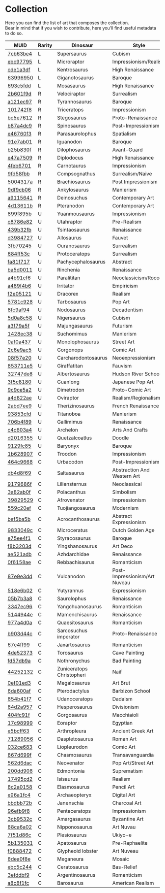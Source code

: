 # Collection
Here you can find the list of art that composes the collection.  
Bear in mind that if you wish to contribute, here you'll find useful metadata to do so.

| MUID                 | Rarity | Dinosaur                  | Style                         | Quantity | Generations | Status    |
|----------------------|--------|---------------------------|-------------------------------|----------|-------------|-----------|
| [7cb63be4][00000000] | L      | Supersaurus               | Cubism                        | 1        |             | none      |
| [ebc97795][00000000] | L      | Microraptor               | Impressionism/Realism         | 1        |             | none      |
| [cde1a3df][00000000] | L      | Kentrosaurus              | High Renaissance              | 1        |             | none      |
| [63996950][63996950] | L      | Giganotosaurus            | Baroque                       | 1        | 1           | raw       |
| [693c5fdd][00000000] | L      | Mosasaurus                | High Renaissance              | 1        |             | none      |
| [2b601f9d][00000000] | R      | Velociraptor              | Surrealism                    | 3        |             | none      |
| [a121ec97][a121ec97] | R      | Tyrannosaurus             | Baroque                       | 3        | 30          | raw       |
| [101742f8][00000000] | R      | Triceratops               | Impressionism                 | 3        |             | none      |
| [bc5e7612][00000000] | R      | Stegosaurus               | Proto-Renaissance             | 3        |             | none      |
| [b87a4dc9][00000000] | R      | Spinosaurus               | Post-Impressionism            | 3        |             | none      |
| [e46760f3][00000000] | R      | Parasaurolophus           | Spatialism                    | 3        |             | none      |
| [91e7ab01][00000000] | R      | Iguanodon                 | Baroque                       | 3        |             | none      |
| [b25b830f][00000000] | R      | Dilophosaurus             | Avant-Guard                   | 3        |             | none      |
| [e47a7509][00000000] | R      | Diplodocus                | High Renaissance              | 3        |             | none      |
| [4feb6701][4feb6701] | R      | Carnotaurus               | Impressionism                 | 3        | 12          | raw       |
| [9fd58fbb][00000000] | R      | Compsognathus             | Surrealism/Naive              | 3        |             | none      |
| [5004317a][00000000] | R      | Brachiosaurus             | Post Impressionism            | 3        |             | none      |
| [9df9cb06][00000000] | R      | Ankylosaurus              | Manierism                     | 3        |             | none      |
| [a9115641][00000000] | R      | Deinosuchus               | Contemporary Art              | 3        |             | none      |
| [4d13611b][00000000] | R      | Pteranodon                | Contemporary Art              | 3        |             | none      |
| [899f895b][899f895b] | U      | Yuanmousaurus             | Impressionism                 | 5        | 5           | raw       |
| [c8786e82][c8786e82] | U      | Utahraptor                | Pre-Realism                   | 5        | 6           | raw       |
| [439b32fb][439b32fb] | U      | Tsintaosaurus             | Renaissance                   | 5        | 16          | raw       |
| [d3984727][d3984727] | U      | Allosaurus                | Fauvet                        | 5        | 2           | raw       |
| [3fb70245][3fb70245] | U      | Ouranosaurus              | Surrealism                    | 5        | 18          | raw       |
| [684ff53c][684ff53c] | U      | Protoceratops             | Surrealism                    | 5        | 24          | raw       |
| [fa81f717][fa81f717] | U      | Pachycephalosaurus        | Abstract                      | 5        | 13          | raw       |
| [ba5d0011][ba5d0011] | U      | Rinchenia                 | Renaissance                   | 5        | 12          | raw       |
| [a4b91cf6][a4b91cf6] | U      | Paralititan               | Neoclassicism/Rococo          | 5        | 6           | raw       |
| [a469f4b6][a469f4b6] | U      | Irritator                 | Empiricism                    | 5        | 12          | raw       |
| [f2e05121][f2e05121] | U      | Dracorex                  | Realism                       | 5        | 14          | raw       |
| [5781c928][5781c928] | U      | Tarbosaurus               | Pop Art                       | 5        | 11          | raw       |
| [8fc9af94][8fc9af94] | U      | Nodosaurus                | Decadentism                   | 5        | 14          | raw       |
| [5d0a8c58][5d0a8c58] | U      | Nigersaurus               | Cubism                        | 5        | 5           | raw       |
| [a3f79a5f][a3f79a5f] | U      | Majungasaurus             | Futurism                      | 5        | 10          | raw       |
| [1428ec38][1428ec38] | U      | Suchomimus                | Manierism                     | 5        | 5           | raw       |
| [0af0a437][0af0a437] | U      | Monolophosaurus           | Street Art                    | 5        | 3           | raw       |
| [2c6e9ac5][2c6e9ac5] | U      | Gorgonops                 | Comic Art                     | 5        | 22          | raw       |
| [08f57e20][08f57e20] | U      | Carcharodontosaurus       | Neoexpressionism              | 5        | 10          | raw       |
| [853711e5][853711e5] | U      | Giraffatitan              | Fauvism                       | 5        | 12          | raw       |
| [32747de8][32747de8] | U      | Albertosaurus             | Hudson River School           | 5        | 6           | raw       |
| [3f5c8180][3f5c8180] | U      | Guanlong                  | Japanese Pop Art              | 5        | 14          | raw       |
| [9c9ce5a2][9c9ce5a2] | U      | Dimetrodon                | Proto-Comic Art               | 5        | 12          | raw       |
| [a4d822ae][a4d822ae] | U      | Oviraptor                 | Realism/Regionalism           | 5        | 1           | raw       |
| [2abd7ee9][2abd7ee9] | U      | Therizinosaurus           | French Renaissance            | 5        | 12          | raw       |
| [93853cfd][93853cfd] | U      | Titanoboa                 | Manierism                     | 5        | 10          | raw       |
| [706b4f89][706b4f89] | U      | Gallimimus                | Renaissance                   | 5        | 18          | raw       |
| [c4c603a4][c4c603a4] | U      | Archelon                  | Arts And Crafts               | 5        | 13          | raw       |
| [d2016355][d2016355] | U      | Quetzalcoatlus            | Doodle                        | 5        | 10          | raw       |
| [9129fc85][9129fc85] | U      | Baryonyx                  | Baroque                       | 5        | 13          | raw       |
| [1b628907][1b628907] | C      | Troodon                   | Impressionism                 | 10       | 2           | raw       |
| [464c9668][464c9668] | C      | Urbacodon                 | Post-Impressionism            | 10       | 5           | raw       |
| [db4d8f69][db4d8f69] | C      | Saltasaurus               | Abstraction And Western Art   | 10       | 1           | raw       |
| [9179686f][9179686f] | C      | Liliensternus             | Neoclassical                  | 10       | 4           | raw       |
| [3a82ab0f][3a82ab0f] | C      | Polacanthus               | Simbolism                     | 10       | 10          | raw       |
| [39829529][39829529] | C      | Afrovenator               | Impressionism                 | 10       | 4           | raw       |
| [559c20ef][559c20ef] | C      | Tuojiangosaurus           | Modernism                     | 10       | 1           | raw       |
| [bef5ba5b][bef5ba5b] | C      | Acrocanthosaurus          | Abstract Expressionism        | 10       | 4           | raw       |
| [9833049c][9833049c] | C      | Microceratus              | Dutch Golden Age              | 10       | 5           | raw       |
| [e75ee4f1][e75ee4f1] | C      | Styracosaurus             | Baroque                       | 10       | 4           | raw       |
| [f8b3203d][f8b3203d] | C      | Yingshanosaurus           | Art Deco                      | 10       | 4           | raw       |
| [ae521adb][ae521adb] | C      | Azhdarchidae              | Renaissance                   | 10       | 7           | raw       |
| [0f6158ae][0f6158ae] | C      | Rebbachisaurus            | Romanticism                   | 10       | 16          | raw       |
| [87e9e3dd][87e9e3dd] | C      | Vulcanodon                | Post-Impressionism/Art Nuveau | 10       | 2           | raw       |
| [518e6b02][518e6b02] | C      | Yutyrannus                | Expressionism                 | 10       | 2           | raw       |
| [05b7b3a8][05b7b3a8] | C      | Saurolophus               | Renaissance                   | 10       | 5           | raw       |
| [3347ec96][3347ec96] | C      | Yangchuanosaurus          | Romanticism                   | 10       | 3           | raw       |
| [5144944e][5144944e] | C      | Mamenchisaurus            | Renaissance                   | 10       | 3           | raw       |
| [977a4d0a][977a4d0a] | C      | Quaesitosaurus            | Romanticism                   | 10       | 2           | raw       |
| [b903d44c][b903d44c] | C      | Sarcosuchus imperator     | Proto-Renaissance             | 10       | 2           | raw       |
| [67c4ff99][67c4ff99] | C      | Jaxartosaurus             | Romanticism                   | 10       | 6           | raw       |
| [4de52373][4de52373] | C      | Torosaurus                | Cave Painting                 | 10       | 4           | raw       |
| [fd57db9a][fd57db9a] | C      | Nothronychus              | Bad Painting                  | 10       | 2           | raw       |
| [44252132][44252132] | C      | Zuniceratops Christopheri | Naif                          | 10       | 3           | raw       |
| [0ef01ed3][0ef01ed3] | C      | Megalosaurus              | Art Brut                      | 10       | 7           | raw       |
| [6da600af][6da600af] | C      | Pterodactylus             | Barbizon School               | 10       | 3           | raw       |
| [854b41f7][854b41f7] | C      | Udanoceratops             | Dadaism                       | 10       | 6           | raw       |
| [84d2a957][84d2a957] | C      | Hesperosaurus             | Divisionism                   | 10       | 1           | raw       |
| [404fc91f][404fc91f] | C      | Gorgosaurus               | Macchiaioli                   | 10       | 1           | raw       |
| [17c98999][17c98999] | C      | Eoraptor                  | Egyptian                      | 10       | 5           | raw       |
| [e5bcff63][e5bcff63] | C      | Arthropleura              | Ancient Greek Art             | 10       | 5           | raw       |
| [71289056][71289056] | C      | Daspletosaurus            | Roman Art                     | 10       | 5           | raw       |
| [032ce683][032ce683] | C      | Liopleurodon              | Comic Art                     | 10       | 2           | raw       |
| [867d699f][867d699f] | C      | Chasmosaurus              | Transavanguardia              | 10       | 4           | raw       |
| [562d6dac][562d6dac] | C      | Neovenator                | Pop Art/Street Art            | 10       | 2           | raw       |
| [200dd908][200dd908] | C      | Edmontonia                | Suprematism                   | 10       | 3           | raw       |
| [17495cd2][17495cd2] | C      | Isisaurus                 | Realism                       | 10       | 2           | raw       |
| [8c2a0158][8c2a0158] | C      | Elasmosaurus              | Pencil Art                    | 10       | 11          | raw       |
| [e96a1fc4][e96a1fc4] | C      | Archaeopteryx             | Digital Art                   | 10       | 3           | raw       |
| [bbdbb72b][bbdbb72b] | C      | Janenschia                | Charcoal Art                  | 10       | 2           | raw       |
| [96efb9f8][96efb9f8] | C      | Pentaceratops             | Impressionism                 | 10       | 3           | raw       |
| [3cb9532c][3cb9532c] | C      | Amargasaurus              | Byzantine Art                 | 10       | 9           | raw       |
| [88ca6a02][88ca6a02] | C      | Nipponosaurus             | Art Nuvau                     | 10       | 3           | raw       |
| [7f51d86c][7f51d86c] | C      | Plesiosaurus              | Ukiyo-e                       | 10       | 3           | raw       |
| [5b135031][5b135031] | C      | Apatosaurus               | Pre-Raphaelite                | 10       | 1           | raw       |
| [f0888472][f0888472] | C      | Glypheoid lobster         | Art Nuveau                    | 10       | 4           | raw       |
| [8dea0f8e][8dea0f8e] | C      | Meganeura                 | Mosaic                        | 10       | 1           | raw       |
| [ebc5c244][ebc5c244] | C      | Ceratosaurus              | Bas-Relief                    | 10       | 5           | raw       |
| [3efddbf9][3efddbf9] | C      | Argentinosaurus           | Romanticism                   | 10       | 5           | raw       |
| [a8c8f1fc][a8c8f1fc] | C      | Barosaurus                | American Realism              | 10       | 3           | raw       |

[00000000]: https://github.com/molivair/dinos/tree/main/
[63996950]: https://github.com/molivair/dinos/tree/main/raw/63996950
[a121ec97]: https://github.com/molivair/dinos/tree/main/raw/a121ec97
[4feb6701]: https://github.com/molivair/dinos/tree/main/raw/4feb6701
[899f895b]: https://github.com/molivair/dinos/tree/main/raw/899f895b
[c8786e82]: https://github.com/molivair/dinos/tree/main/raw/c8786e82
[439b32fb]: https://github.com/molivair/dinos/tree/main/raw/439b32fb
[d3984727]: https://github.com/molivair/dinos/tree/main/raw/d3984727
[3fb70245]: https://github.com/molivair/dinos/tree/main/raw/3fb70245
[684ff53c]: https://github.com/molivair/dinos/tree/main/raw/684ff53c
[fa81f717]: https://github.com/molivair/dinos/tree/main/raw/fa81f717
[ba5d0011]: https://github.com/molivair/dinos/tree/main/raw/ba5d0011
[a4b91cf6]: https://github.com/molivair/dinos/tree/main/raw/a4b91cf6
[a469f4b6]: https://github.com/molivair/dinos/tree/main/raw/a469f4b6
[f2e05121]: https://github.com/molivair/dinos/tree/main/raw/f2e05121
[5781c928]: https://github.com/molivair/dinos/tree/main/raw/5781c928
[8fc9af94]: https://github.com/molivair/dinos/tree/main/raw/8fc9af94
[5d0a8c58]: https://github.com/molivair/dinos/tree/main/raw/5d0a8c58
[a3f79a5f]: https://github.com/molivair/dinos/tree/main/raw/a3f79a5f
[1428ec38]: https://github.com/molivair/dinos/tree/main/raw/1428ec38
[0af0a437]: https://github.com/molivair/dinos/tree/main/raw/0af0a437
[2c6e9ac5]: https://github.com/molivair/dinos/tree/main/raw/2c6e9ac5
[08f57e20]: https://github.com/molivair/dinos/tree/main/raw/08f57e20
[853711e5]: https://github.com/molivair/dinos/tree/main/raw/853711e5
[32747de8]: https://github.com/molivair/dinos/tree/main/raw/32747de8
[3f5c8180]: https://github.com/molivair/dinos/tree/main/raw/3f5c8180
[9c9ce5a2]: https://github.com/molivair/dinos/tree/main/raw/9c9ce5a2
[a4d822ae]: https://github.com/molivair/dinos/tree/main/raw/a4d822ae
[2abd7ee9]: https://github.com/molivair/dinos/tree/main/raw/2abd7ee9
[93853cfd]: https://github.com/molivair/dinos/tree/main/raw/93853cfd
[706b4f89]: https://github.com/molivair/dinos/tree/main/raw/706b4f89
[c4c603a4]: https://github.com/molivair/dinos/tree/main/raw/c4c603a4
[d2016355]: https://github.com/molivair/dinos/tree/main/raw/d2016355
[9129fc85]: https://github.com/molivair/dinos/tree/main/raw/9129fc85
[1b628907]: https://github.com/molivair/dinos/tree/main/raw/1b628907
[464c9668]: https://github.com/molivair/dinos/tree/main/raw/464c9668
[db4d8f69]: https://github.com/molivair/dinos/tree/main/raw/db4d8f69
[9179686f]: https://github.com/molivair/dinos/tree/main/raw/9179686f
[3a82ab0f]: https://github.com/molivair/dinos/tree/main/raw/3a82ab0f
[39829529]: https://github.com/molivair/dinos/tree/main/raw/39829529
[559c20ef]: https://github.com/molivair/dinos/tree/main/raw/559c20ef
[bef5ba5b]: https://github.com/molivair/dinos/tree/main/raw/bef5ba5b
[9833049c]: https://github.com/molivair/dinos/tree/main/raw/9833049c
[e75ee4f1]: https://github.com/molivair/dinos/tree/main/raw/e75ee4f1
[f8b3203d]: https://github.com/molivair/dinos/tree/main/raw/f8b3203d
[ae521adb]: https://github.com/molivair/dinos/tree/main/raw/ae521adb
[0f6158ae]: https://github.com/molivair/dinos/tree/main/raw/0f6158ae
[87e9e3dd]: https://github.com/molivair/dinos/tree/main/raw/87e9e3dd
[518e6b02]: https://github.com/molivair/dinos/tree/main/raw/518e6b02
[05b7b3a8]: https://github.com/molivair/dinos/tree/main/raw/05b7b3a8
[3347ec96]: https://github.com/molivair/dinos/tree/main/raw/3347ec96
[5144944e]: https://github.com/molivair/dinos/tree/main/raw/5144944e
[977a4d0a]: https://github.com/molivair/dinos/tree/main/raw/977a4d0a
[b903d44c]: https://github.com/molivair/dinos/tree/main/raw/b903d44c
[67c4ff99]: https://github.com/molivair/dinos/tree/main/raw/67c4ff99
[4de52373]: https://github.com/molivair/dinos/tree/main/raw/4de52373
[fd57db9a]: https://github.com/molivair/dinos/tree/main/raw/fd57db9a
[44252132]: https://github.com/molivair/dinos/tree/main/raw/44252132
[0ef01ed3]: https://github.com/molivair/dinos/tree/main/raw/0ef01ed3
[6da600af]: https://github.com/molivair/dinos/tree/main/raw/6da600af
[854b41f7]: https://github.com/molivair/dinos/tree/main/raw/854b41f7
[84d2a957]: https://github.com/molivair/dinos/tree/main/raw/84d2a957
[404fc91f]: https://github.com/molivair/dinos/tree/main/raw/404fc91f
[17c98999]: https://github.com/molivair/dinos/tree/main/raw/17c98999
[e5bcff63]: https://github.com/molivair/dinos/tree/main/raw/e5bcff63
[71289056]: https://github.com/molivair/dinos/tree/main/raw/71289056
[032ce683]: https://github.com/molivair/dinos/tree/main/raw/032ce683
[867d699f]: https://github.com/molivair/dinos/tree/main/raw/867d699f
[562d6dac]: https://github.com/molivair/dinos/tree/main/raw/562d6dac
[200dd908]: https://github.com/molivair/dinos/tree/main/raw/200dd908
[17495cd2]: https://github.com/molivair/dinos/tree/main/raw/17495cd2
[8c2a0158]: https://github.com/molivair/dinos/tree/main/raw/8c2a0158
[e96a1fc4]: https://github.com/molivair/dinos/tree/main/raw/e96a1fc4
[bbdbb72b]: https://github.com/molivair/dinos/tree/main/raw/bbdbb72b
[96efb9f8]: https://github.com/molivair/dinos/tree/main/raw/96efb9f8
[3cb9532c]: https://github.com/molivair/dinos/tree/main/raw/3cb9532c
[88ca6a02]: https://github.com/molivair/dinos/tree/main/raw/88ca6a02
[7f51d86c]: https://github.com/molivair/dinos/tree/main/raw/7f51d86c
[5b135031]: https://github.com/molivair/dinos/tree/main/raw/5b135031
[f0888472]: https://github.com/molivair/dinos/tree/main/raw/f0888472
[8dea0f8e]: https://github.com/molivair/dinos/tree/main/raw/8dea0f8e
[ebc5c244]: https://github.com/molivair/dinos/tree/main/raw/ebc5c244
[3efddbf9]: https://github.com/molivair/dinos/tree/main/raw/3efddbf9
[a8c8f1fc]: https://github.com/molivair/dinos/tree/main/raw/a8c8f1fc
